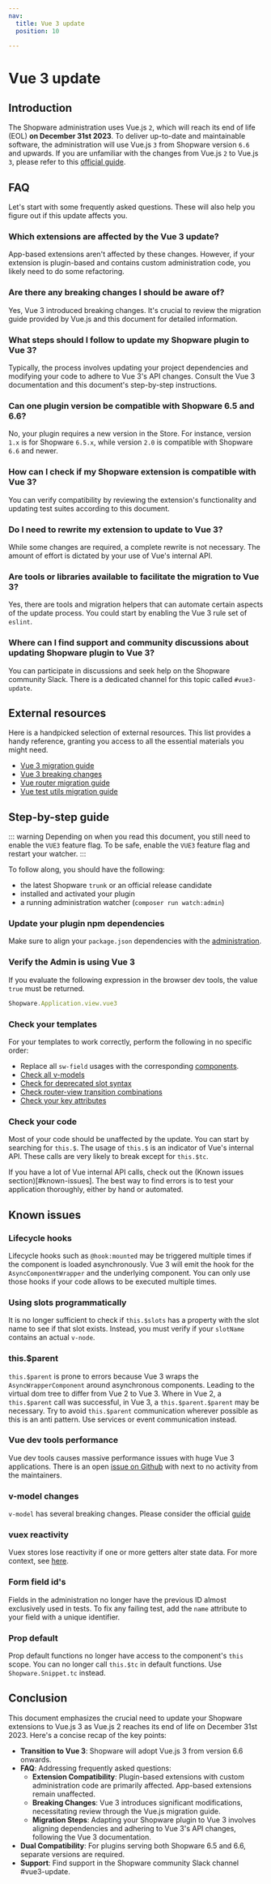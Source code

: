 ```yaml
---
nav:
  title: Vue 3 update
  position: 10

---
```


# Vue 3 update

## Introduction

The Shopware administration uses Vue.js `2`, which will reach its end of life (EOL) **on December 31st 2023**. To deliver up-to-date and maintainable software, the administration will use Vue.js `3` from Shopware version `6.6` and upwards. If you are unfamiliar with the changes from Vue.js `2` to Vue.js `3`, please refer to this [official guide](https://v3-migration.vuejs.org/).

## FAQ

Let's start with some frequently asked questions. These will also help you figure out if this update affects you.

### Which extensions are affected by the Vue 3 update?
App-based extensions aren't affected by these changes. However, if your extension is plugin-based and contains custom administration code, you likely need to do some refactoring.

### Are there any breaking changes I should be aware of?
Yes, Vue 3 introduced breaking changes. It's crucial to review the migration guide provided by Vue.js and this document for detailed information.

### What steps should I follow to update my Shopware plugin to Vue 3?
Typically, the process involves updating your project dependencies and modifying your code to adhere to Vue 3's API changes. Consult the Vue 3 documentation and this document's step-by-step instructions.

### Can one plugin version be compatible with Shopware 6.5 and 6.6?
No, your plugin requires a new version in the Store. For instance, version `1.x` is for Shopware `6.5.x`, while version `2.0` is compatible with Shopware `6.6` and newer.

### How can I check if my Shopware extension is compatible with Vue 3?
You can verify compatibility by reviewing the extension's functionality and updating test suites according to this document.

### Do I need to rewrite my extension to update to Vue 3?
While some changes are required, a complete rewrite is not necessary. The amount of effort is dictated by your use of Vue's internal API.

### Are tools or libraries available to facilitate the migration to Vue 3?
Yes, there are tools and migration helpers that can automate certain aspects of the update process. You could start by enabling the Vue 3 rule set of `eslint`.

### Where can I find support and community discussions about updating Shopware plugin to Vue 3?
You can participate in discussions and seek help on the Shopware community Slack. There is a dedicated channel for this topic called `#vue3-update`.

## External resources

Here is a handpicked selection of external resources. This list provides a handy reference, granting you access to all the essential materials you might need.

- [Vue 3 migration guide](https://v3-migration.vuejs.org)
- [Vue 3 breaking changes](https://v3-migration.vuejs.org/breaking-changes/)
- [Vue router migration guide](https://router.vuejs.org/guide/migration/)
- [Vue test utils migration guide](https://test-utils.vuejs.org/migration/)

## Step-by-step guide
::: warning
Depending on when you read this document, you still need to enable the `VUE3` feature flag.
To be safe, enable the `VUE3` feature flag and restart your watcher.
:::

To follow along, you should have the following:

- the latest Shopware `trunk` or an official release candidate
- installed and activated your plugin
- a running administration watcher (`composer run watch:admin`)

### Update your plugin npm dependencies

Make sure to align your `package.json` dependencies with the [administration](https://github.com/shopware/shopware/blob/trunk/src/Administration/Resources/app/administration/package.json).

### Verify the Admin is using Vue 3

If you evaluate the following expression in the browser dev tools, the value `true` must be returned.

```javascript
Shopware.Application.view.vue3
```

### Check your templates

For your templates to work correctly, perform the following in no specific order:

- Replace all `sw-field` usages with the corresponding [components](https://github.com/shopware/shopware/blob/trunk/src/Administration/Resources/app/administration/src/app/component/form/sw-field/index.js#L16).
- [Check all v-models](https://v3-migration.vuejs.org/breaking-changes/v-model.html)
- [Check for deprecated slot syntax](https://eslint.vuejs.org/rules/no-deprecated-slot-attribute.html)
- [Check router-view transition combinations](https://router.vuejs.org/guide/migration/#-router-view-keep-alive-and-transition-)
- [Check your key attributes](https://v3-migration.vuejs.org/breaking-changes/key-attribute.html)

### Check your code

Most of your code should be unaffected by the update. You can start by searching for `this.$`. The usage of `this.$` is an indicator of Vue's internal API. These calls are very likely to break except for `this.$tc`.

If you have a lot of Vue internal API calls, check out the (Known issues section)[#known-issues].
The best way to find errors is to test your application thoroughly, either by hand or automated.

## Known issues

### Lifecycle hooks
Lifecycle hooks such as `@hook:mounted` may be triggered multiple times if the component is loaded asynchronously. Vue 3 will emit the hook for the `AsyncComponentWrapper` and the underlying component. You can only use those hooks if your code allows to be executed multiple times.

### Using slots programmatically
It is no longer sufficient to check if `this.$slots` has a property with the slot name to see if that slot exists. Instead, you must verify if your `slotName` contains an actual `v-node`.

### this.$parent
`this.$parent` is prone to errors because Vue 3 wraps the `AsyncWrapperComponent` around asynchronous components. Leading to the virtual dom tree to differ from Vue 2 to Vue 3. Where in Vue 2, a `this.$parent` call was successful, in Vue 3, a `this.$parent.$parent` may be necessary.
Try to avoid `this.$parent` communication wherever possible as this is an anti pattern. Use services or event communication instead.

### Vue dev tools performance
Vue dev tools causes massive performance issues with huge Vue 3 applications.
There is an open [issue on Github](https://github.com/vuejs/devtools/issues/1875) with next to no activity from the maintainers.

### v-model changes
`v-model` has several breaking changes. Please consider the official [guide](https://v3-migration.vuejs.org/breaking-changes/v-model.html)

### vuex reactivity
Vuex stores lose reactivity if one or more getters alter state data. For more context, see [here](https://vuejs.org/guide/essentials/reactivity-fundamentals.html#reactivity-fundamentals).

### Form field id's
Fields in the administration no longer have the previous ID almost exclusively used in tests. To fix any failing test, add the `name` attribute to your field with a unique identifier.

### Prop default
Prop default functions no longer have access to the component's `this` scope. You can no longer call `this.$tc` in default functions. Use `Shopware.Snippet.tc` instead.

## Conclusion

This document emphasizes the crucial need to update your Shopware extensions to Vue.js 3 as Vue.js 2 reaches its end of life on December 31st 2023. Here's a concise recap of the key points:

- **Transition to Vue 3**: Shopware will adopt Vue.js 3 from version 6.6 onwards.
- **FAQ**: Addressing frequently asked questions:
  - **Extension Compatibility**: Plugin-based extensions with custom administration code are primarily affected. App-based extensions remain unaffected.
  - **Breaking Changes**: Vue 3 introduces significant modifications, necessitating review through the Vue.js migration guide.
  - **Migration Steps**: Adapting your Shopware plugin to Vue 3 involves aligning dependencies and adhering to Vue 3's API changes, following the Vue 3 documentation.
 - **Dual Compatibility**: For plugins serving both Shopware 6.5 and 6.6, separate versions are required. 
  - **Support**: Find support in the Shopware community Slack channel #vue3-update.